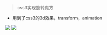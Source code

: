 > css3实现旋转魔方

 - 用到了css3的3d效果，transform，animation

![](http://i.imgur.com/3psFnqt.jpg)
![](http://i.imgur.com/HRfIRwe.jpg)